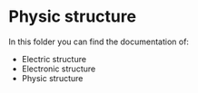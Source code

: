# Physic structure

In this folder you can find the documentation of:
- Electric structure
- Electronic structure
- Physic structure
